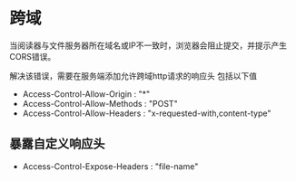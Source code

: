 # 跨域

当阅读器与文件服务器所在域名或IP不一致时，浏览器会阻止提交，并提示产生CORS错误。

解决该错误，需要在服务端添加允许跨域http请求的响应头
包括以下值

- Access-Control-Allow-Origin : "*"
- Access-Control-Allow-Methods : "POST"
- Access-Control-Allow-Headers : "x-requested-with,content-type"

## 暴露自定义响应头

- Access-Control-Expose-Headers : "file-name"
